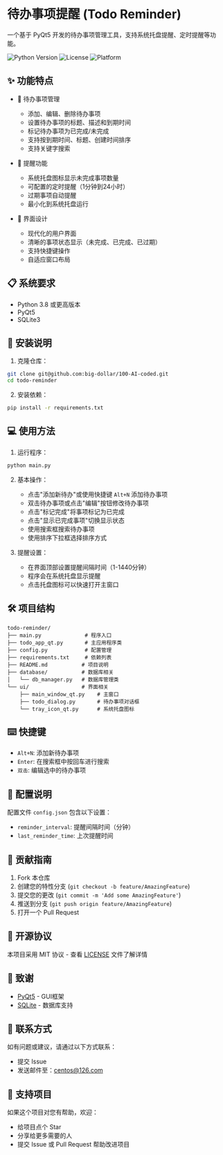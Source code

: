 # 待办事项提醒 (Todo Reminder)

一个基于 PyQt5 开发的待办事项管理工具，支持系统托盘提醒、定时提醒等功能。

![Python Version](https://img.shields.io/badge/python-3.8%2B-blue)
![License](https://img.shields.io/badge/license-MIT-green)
![Platform](https://img.shields.io/badge/platform-Windows%20%7C%20Linux%20%7C%20macOS-lightgrey)

## ✨ 功能特点

- 📝 待办事项管理
  - 添加、编辑、删除待办事项
  - 设置待办事项的标题、描述和到期时间
  - 标记待办事项为已完成/未完成
  - 支持按到期时间、标题、创建时间排序
  - 支持关键字搜索

- 🔔 提醒功能
  - 系统托盘图标显示未完成事项数量
  - 可配置的定时提醒（1分钟到24小时）
  - 过期事项自动提醒
  - 最小化到系统托盘运行

- 🎨 界面设计
  - 现代化的用户界面
  - 清晰的事项状态显示（未完成、已完成、已过期）
  - 支持快捷键操作
  - 自适应窗口布局

## 📋 系统要求

- Python 3.8 或更高版本
- PyQt5
- SQLite3

## 🚀 安装说明

1. 克隆仓库：
```bash
git clone git@github.com:big-dollar/100-AI-coded.git
cd todo-reminder
```

2. 安装依赖：
```bash
pip install -r requirements.txt
```

## 💻 使用方法

1. 运行程序：
```bash
python main.py
```

2. 基本操作：
   - 点击"添加新待办"或使用快捷键 `Alt+N` 添加待办事项
   - 双击待办事项或点击"编辑"按钮修改待办事项
   - 点击"标记完成"将事项标记为已完成
   - 点击"显示已完成事项"切换显示状态
   - 使用搜索框搜索待办事项
   - 使用排序下拉框选择排序方式

3. 提醒设置：
   - 在界面顶部设置提醒间隔时间（1-1440分钟）
   - 程序会在系统托盘显示提醒
   - 点击托盘图标可以快速打开主窗口

## 🛠️ 项目结构

```
todo-reminder/
├── main.py              # 程序入口
├── todo_app_qt.py       # 主应用程序类
├── config.py            # 配置管理
├── requirements.txt     # 依赖列表
├── README.md           # 项目说明
├── database/           # 数据库相关
│   └── db_manager.py   # 数据库管理类
└── ui/                 # 界面相关
    ├── main_window_qt.py    # 主窗口
    ├── todo_dialog.py       # 待办事项对话框
    └── tray_icon_qt.py      # 系统托盘图标
```

## ⌨️ 快捷键

- `Alt+N`: 添加新待办事项
- `Enter`: 在搜索框中按回车进行搜索
- `双击`: 编辑选中的待办事项

## 🔧 配置说明

配置文件 `config.json` 包含以下设置：
- `reminder_interval`: 提醒间隔时间（分钟）
- `last_reminder_time`: 上次提醒时间

## 🤝 贡献指南

1. Fork 本仓库
2. 创建您的特性分支 (`git checkout -b feature/AmazingFeature`)
3. 提交您的更改 (`git commit -m 'Add some AmazingFeature'`)
4. 推送到分支 (`git push origin feature/AmazingFeature`)
5. 打开一个 Pull Request

## 📝 开源协议

本项目采用 MIT 协议 - 查看 [LICENSE](LICENSE) 文件了解详情

## 👏 致谢

- [PyQt5](https://www.riverbankcomputing.com/software/pyqt/) - GUI框架
- [SQLite](https://www.sqlite.org/) - 数据库支持

## 📮 联系方式

如有问题或建议，请通过以下方式联系：
- 提交 Issue
- 发送邮件至：centos@126.com

## 🌟 支持项目

如果这个项目对您有帮助，欢迎：
- 给项目点个 Star
- 分享给更多需要的人
- 提交 Issue 或 Pull Request 帮助改进项目 
